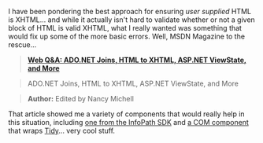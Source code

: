 I have been pondering the best approach for ensuring _user supplied_ HTML is XHTML... and while it actually isn't hard to validate whether or not a given block of HTML is valid XHTML, what I really wanted was something that would fix up some of the more basic errors. Well, MSDN Magazine to the rescue...

> **[Web Q&A: ADO.NET Joins, HTML to XHTML, ASP.NET ViewState, and More](http://msdn.microsoft.com/msdnmag/issues/04/11/WebQA/default.aspx)**

> ADO.NET Joins, HTML to XHTML, ASP.NET ViewState, and More

> **Author:** Edited by Nancy Michell

That article showed me a variety of components that would really help in this situation, including [one from the InfoPath SDK](http://msdn.microsoft.com/library/default.asp?url=/library/en-us/ipsdk/html/ipsdkUsingTheHTMLToXHTMLTool.asp) and [a COM component](http://perso.wanadoo.fr/ablavier/TidyCOM/) that wraps [Tidy](http://www.w3.org/People/Raggett/tidy/)... very cool stuff.